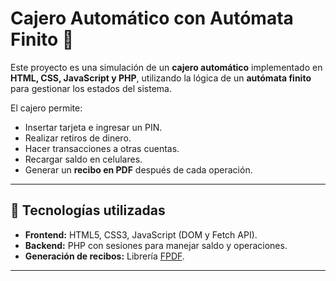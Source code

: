 # Cajero Automático con Autómata Finito 🏧

Este proyecto es una simulación de un **cajero automático** implementado en **HTML, CSS, JavaScript y PHP**, utilizando la lógica de un **autómata finito** para gestionar los estados del sistema.  

El cajero permite:
- Insertar tarjeta e ingresar un PIN.
- Realizar retiros de dinero.
- Hacer transacciones a otras cuentas.
- Recargar saldo en celulares.
- Generar un **recibo en PDF** después de cada operación.

---

## 🚀 Tecnologías utilizadas
- **Frontend:** HTML5, CSS3, JavaScript (DOM y Fetch API).  
- **Backend:** PHP con sesiones para manejar saldo y operaciones.  
- **Generación de recibos:** Librería [FPDF](http://www.fpdf.org/).  

---
